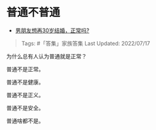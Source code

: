 # 普通不普通

- [男朋友想再30岁结婚，正常吗?](https://www.zhihu.com/question/499443041/answer/2231799007)

>Tags: #「答集」家族答集 
>Last Updated: 2022/07/17

为什么总有人认为普通就是正常？

普通不是正常。

普通不是健康。

普通不是正义。

普通不是安全。

普通啥都不是。
